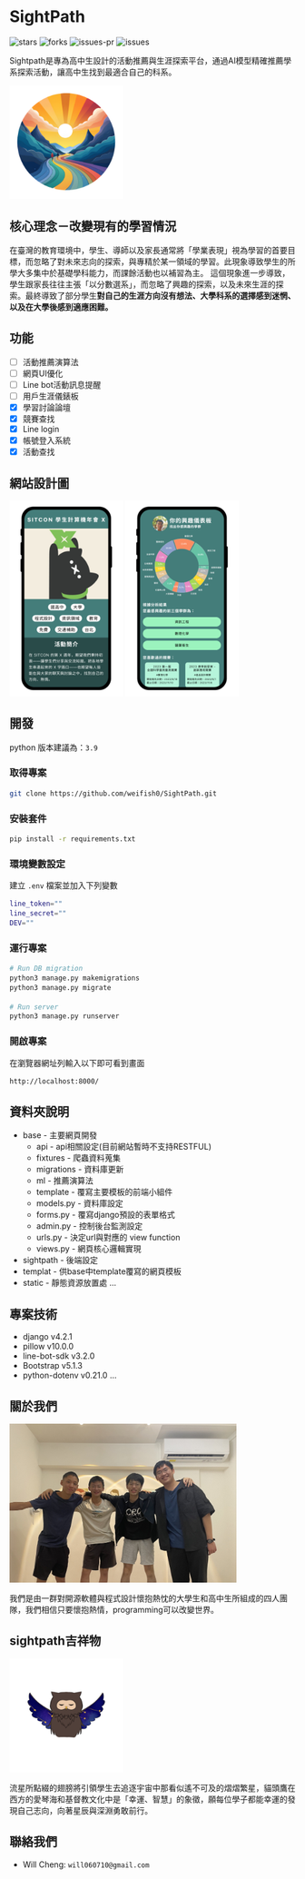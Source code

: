 # SightPath
![stars](https://img.shields.io/github/stars/weifish0/SightPath.svg)
![forks](https://img.shields.io/github/forks/weifish0/SightPath.svg)
![issues-pr](https://img.shields.io/github/issues-pr/weifish0/SightPath.svg)
![issues](https://img.shields.io/github/issues/weifish0/SightPath.svg)

Sightpath是專為高中生設計的活動推薦與生涯探索平台，通過AI模型精確推薦學系探索活動，讓高中生找到最適合自己的科系。


<img src=".\static/images/icon/sightpath_logo_ppt_rmbg.png" width="200">


## 核心理念－改變現有的學習情況
在臺灣的教育環境中，學生、導師以及家長通常將「學業表現」視為學習的首要目標，而忽略了對未來志向的探索，與專精於某一領域的學習。此現象導致學生的所學大多集中於基礎學科能力，而課餘活動也以補習為主。
這個現象進一步導致，學生跟家長往往主張「以分數選系」，而忽略了興趣的探索，以及未來生涯的探索。最終導致了部分學生**對自己的生涯方向沒有想法、大學科系的選擇感到迷惘、以及在大學後感到適應困難。**


## 功能
- [ ] 活動推薦演算法
- [ ] 網頁UI優化
- [ ] Line bot活動訊息提醒
- [ ] 用戶生涯儀錶板
- [x] 學習討論論壇
- [x] 競賽查找
- [x] Line login
- [x] 帳號登入系統
- [x] 活動查找

## 網站設計圖

<p float="left">
  <img src="./static/images/icon/web-draft.png" width="200">
  <img src="./static/images/icon/persona-draft.png" width="200">
</p>

## 開發
python 版本建議為：`3.9`

### 取得專案

```bash
git clone https://github.com/weifish0/SightPath.git
```

### 安裝套件

```bash
pip install -r requirements.txt
```

### 環境變數設定

建立 `.env` 檔案並加入下列變數
```bash
line_token=""
line_secret=""
DEV=""
```

### 運行專案

```bash
# Run DB migration
python3 manage.py makemigrations
python3 manage.py migrate

# Run server
python3 manage.py runserver
```

### 開啟專案

在瀏覽器網址列輸入以下即可看到畫面

```bash
http://localhost:8000/
```

## 資料夾說明

- base - 主要網頁開發
  - api - api相關設定(目前網站暫時不支持RESTFUL)
  - fixtures - 爬蟲資料蒐集
  - migrations - 資料庫更新
  - ml - 推薦演算法
  - template - 覆寫主要模板的前端小組件
  - models.py - 資料庫設定
  - forms.py - 覆寫django預設的表單格式
  - admin.py - 控制後台監測設定
  - urls.py - 決定url與對應的 view function
  - views.py - 網頁核心邏輯實現
- sightpath - 後端設定
- templat - 供base中template覆寫的網頁模板
- static - 靜態資源放置處
...

## 專案技術

- django v4.2.1
- pillow v10.0.0
- line-bot-sdk v3.2.0
- Bootstrap v5.1.3
- python-dotenv v0.21.0
...

## 關於我們
<img src="./static/images/about_us/groupfie.jpg" width="400">

我們是由一群對開源軟體與程式設計懷抱熱忱的大學生和高中生所組成的四人團隊，我們相信只要懷抱熱情，programming可以改變世界。

## sightpath吉祥物
<img src="./static/images/mascot.png" width="200">

流星所點綴的翅膀將引領學生去追逐宇宙中那看似遙不可及的熠熠繁星，貓頭鷹在西方的愛琴海和基督教文化中是「幸運、智慧」的象徵，願每位學子都能幸運的發現自己志向，向著星辰與深淵勇敢前行。

## 聯絡我們
- Will Cheng: `will060710@gmail.com`
